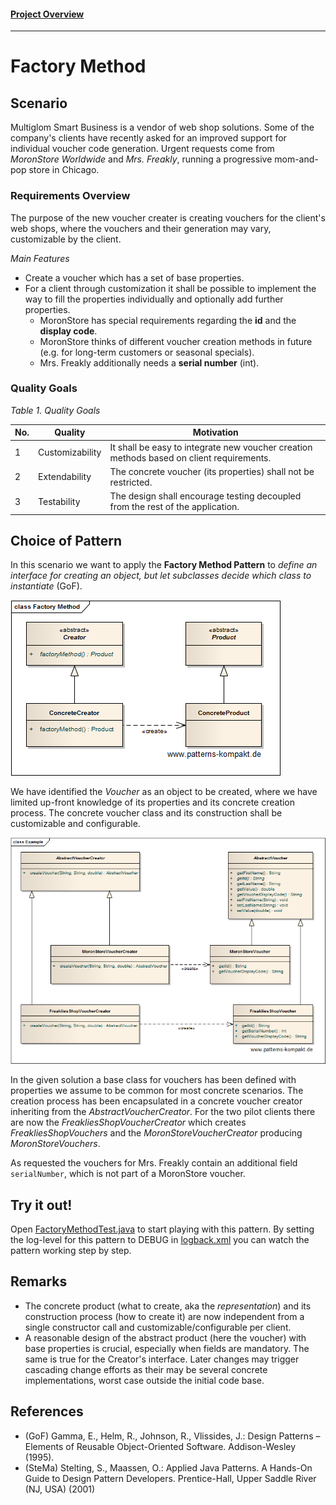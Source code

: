 #### [Project Overview](../../../../../../../README.md)
----

# Factory Method

## Scenario

Multiglom Smart Business is a vendor of web shop solutions. Some of the company's clients have recently asked for an improved support for individual voucher code generation. Urgent requests come from _MoronStore Worldwide_ and _Mrs. Freakly_, running a progressive mom-and-pop store in Chicago.


### Requirements Overview

The purpose of the new voucher creater is creating vouchers for the client's web shops, where the vouchers and their generation may vary, customizable by the client.

_Main Features_

* Create a voucher which has a set of base properties.
* For a client through customization it shall be possible to implement the way to fill the properties individually and optionally add further properties.
  * MoronStore has special requirements regarding the **id** and the **display code**.
  * MoronStore thinks of different voucher creation methods in future (e.g. for long-term customers or seasonal specials).
  * Mrs. Freakly additionally needs a **serial number** (int).

### Quality Goals

_Table 1. Quality Goals_

No.|Quality|Motivation
---|-------|----------
1|Customizability|It shall be easy to integrate new voucher creation methods based on client requirements.
2|Extendability|The concrete voucher (its properties) shall not be restricted.
3|Testability|The design shall encourage testing decoupled from the rest of the application.

## Choice of Pattern
In this scenario we want to apply the **Factory Method Pattern** to _define an interface for creating an object, but let subclasses decide which class to instantiate_ (GoF). 

![Test](../../../../../../../doc/patterns/images/factory_method_cn.png)

We have identified the _Voucher_ as an object to be created, where we have limited up-front knowledge of its properties and its concrete creation process. The concrete voucher class and its construction shall be customizable and configurable.

![Test](../../../../../../../doc/patterns/images/factory_method_cx.png)

In the given solution a base class for vouchers has been defined with properties we assume to be common for most concrete scenarios. The creation process has been encapsulated in a concrete voucher creator inheriting from the _AbstractVoucherCreator_. For the two pilot clients there are now the _FreakliesShopVoucherCreator_ which creates _FreakliesShopVouchers_ and the _MoronStoreVoucherCreator_ producing _MoronStoreVouchers_.

As requested the vouchers for Mrs. Freakly contain an additional field `serialNumber`, which is not part of a MoronStore voucher.


## Try it out!

Open [FactoryMethodTest.java](FactoryMethodTest.java) to start playing with this pattern. By setting the log-level for this pattern to DEBUG in [logback.xml](../../../../../../../src/main/resources/logback.xml) you can watch the pattern working step by step.

## Remarks
* The concrete product (what to create, aka the _representation_) and its construction process (how to create it) are now independent from a single constructor call and customizable/configurable per client.
* A reasonable design of the abstract product (here the voucher) with base properties is crucial, especially when fields are mandatory. The same is true for the Creator's interface. Later changes may trigger cascading change efforts as their may be several concrete implementations, worst case outside the initial code base.

## References

* (GoF) Gamma, E., Helm, R., Johnson, R., Vlissides, J.: Design Patterns – Elements of Reusable Object-Oriented Software. Addison-Wesley (1995).
* (SteMa) Stelting, S., Maassen, O.: Applied Java Patterns. A Hands-On Guide to Design Pattern Developers. Prentice-Hall, Upper Saddle River (NJ, USA) (2001)
